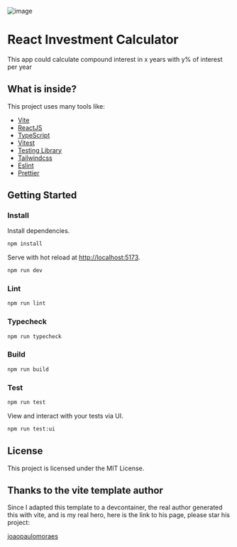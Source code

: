 ![image](https://github.com/user-attachments/assets/f4bb46c8-af76-43ea-b0d3-58bf679e848c)


# React Investment Calculator

This app could calculate compound interest in x years with y% of interest per year

## What is inside?

This project uses many tools like:

- [Vite](https://vitejs.dev)
- [ReactJS](https://reactjs.org)
- [TypeScript](https://www.typescriptlang.org)
- [Vitest](https://vitest.dev)
- [Testing Library](https://testing-library.com)
- [Tailwindcss](https://tailwindcss.com)
- [Eslint](https://eslint.org)
- [Prettier](https://prettier.io)

## Getting Started

### Install

Install dependencies.

```bash
npm install
```

Serve with hot reload at <http://localhost:5173>.

```bash
npm run dev
```

### Lint

```bash
npm run lint
```

### Typecheck

```bash
npm run typecheck
```

### Build

```bash
npm run build
```

### Test

```bash
npm run test
```

View and interact with your tests via UI.

```bash
npm run test:ui
```

## License

This project is licensed under the MIT License.

## Thanks to the vite template author

Since I adapted this template to a devcontainer, the real author generated this with vite, and is my real hero, here is the link to his page, please star his project:

[joaopaulomoraes](https://github.com/joaopaulomoraes/reactjs-vite-tailwindcss-boilerplate)
